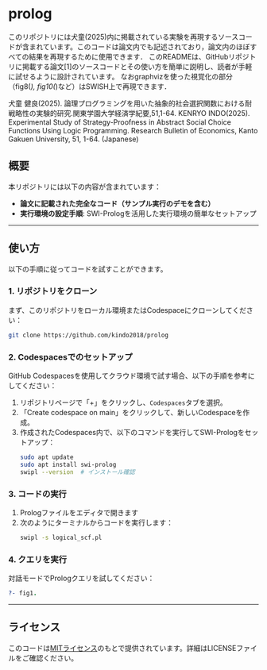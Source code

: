 # prolog

このリポジトリには犬童(2025)内に掲載されている実験を再現するソースコードが含まれています。このコードは論文内でも記述されており，論文内のほぼすべての結果を再現するために使用できます．
このREADMEは、GitHubリポジトリに掲載する論文[1]のソースコードとその使い方を簡単に説明し、読者が手軽に試せるように設計されています。
なおgraphvizを使った視覚化の部分（fig8(_), fig10(_)など）はSWISH上で再現できます．

犬童 健良(2025). 論理プログラミングを用いた抽象的社会選択関数における耐戦略性の実験的研究.関東学園大学経済学紀要,51,1-64. KENRYO INDO(2025). Experimental Study of Strategy-Proofness in Abstract Social Choice Functions Using Logic Programming. Research Bulletin of Economics, Kanto Gakuen University, 51, 1-64. (Japanese)

## 概要

本リポジトリには以下の内容が含まれています：
- **論文に記載された完全なコード（サンプル実行のデモを含む）**
- **実行環境の設定手順**: SWI-Prologを活用した実行環境の簡単なセットアップ

---
## 使い方

以下の手順に従ってコードを試すことができます。

### 1. **リポジトリをクローン**
まず、このリポジトリをローカル環境またはCodespaceにクローンしてください：
```bash
git clone https://github.com/kindo2018/prolog
```

### 2. **Codespacesでのセットアップ**
GitHub Codespacesを使用してクラウド環境で試す場合、以下の手順を参考にしてください：
1. リポジトリページで「+」をクリックし、`Codespaces`タブを選択。
2. 「Create codespace on main」をクリックして、新しいCodespaceを作成。
3. 作成されたCodespaces内で、以下のコマンドを実行してSWI-Prologをセットアップ：
   ```bash
   sudo apt update
   sudo apt install swi-prolog
   swipl --version  # インストール確認
   ```

### 3. **コードの実行**
1. Prologファイルをエディタで開きます
2. 次のようにターミナルからコードを実行します：
   ```bash
   swipl -s logical_scf.pl
   ```

### 4. **クエリを実行**
対話モードでPrologクエリを試してください：
```prolog
?- fig1.
```

---

## ライセンス

このコードは[MITライセンス](LICENSE)のもとで提供されています。詳細はLICENSEファイルをご確認ください。

